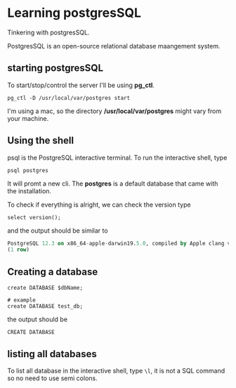 # Learning postgresSQL
Tinkering with postgresSQL.


PostgresSQL is an open-source relational database maangement system. 

## starting postgresSQL
To start/stop/control the server I'll be using **pg_ctl**. 
```
pg_ctl -D /usr/local/var/postgres start
```
I'm using a mac, so the directory **/usr/local/var/postgres** might vary from your machine.


## Using the shell
psql is the PostgreSQL interactive terminal. To run the interactive shell, type
```
psql postgres 
```
It will promt a new cli. The **postgres** is a default database that came with the installation.

To check if everything is alright, we can check the version type
```
select version();
```

and the output should be similar to 

```sql
PostgreSQL 12.3 on x86_64-apple-darwin19.5.0, compiled by Apple clang version 11.0.3 (clang-1103.0.32.62), 64-bit
(1 row)
```

## Creating a database

```
create DATABASE $dbName;

# example 
create DATABASE test_db;
```

the output should be
```
CREATE DATABASE
```

## listing all databases
To list all database in the interactive shell, type ```\l```, it is not a SQL command so no need to use semi colons.



